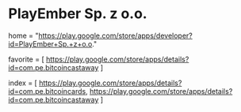 # PlayEmber Sp. z o.o.
home = "https://play.google.com/store/apps/developer?id=PlayEmber+Sp.+z+o.o."

favorite = [
https://play.google.com/store/apps/details?id=com.pe.bitcoincastaway
]

index = [
https://play.google.com/store/apps/details?id=com.pe.bitcoincards,
https://play.google.com/store/apps/details?id=com.pe.bitcoincastaway
]
